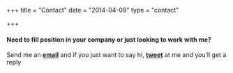 +++
title = "Contact"
date = "2014-04-09"
type = "contact"

+++

#### Need to fill position in your company or just looking to work with me? 

Send me an <b><a href="mailto:orinamiolatunji@gmail.com">email</a></b> and if you just want to say hi, <b><a href="https://twitter.com/codediger">tweet</a></b> at me and you’ll get a reply


